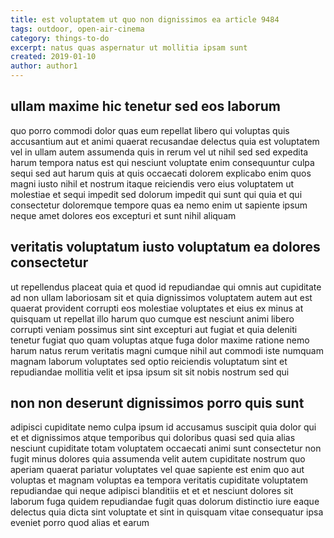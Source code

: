 ```yaml
---
title: est voluptatem ut quo non dignissimos ea article 9484
tags: outdoor, open-air-cinema
category: things-to-do
excerpt: natus quas aspernatur ut mollitia ipsam sunt
created: 2019-01-10
author: author1
---
```


## ullam maxime hic tenetur sed eos laborum

quo porro commodi dolor quas eum repellat libero qui voluptas quis accusantium aut et animi quaerat recusandae delectus quia est voluptatem vel in ullam autem assumenda quis in rerum vel ut nihil sed sed expedita harum tempora natus est qui nesciunt voluptate enim consequuntur culpa sequi sed aut harum quis at quis occaecati dolorem explicabo enim quos magni iusto nihil et nostrum itaque reiciendis vero eius voluptatem ut molestiae et sequi impedit sed dolorum impedit qui sunt qui quia et qui consectetur doloremque tempore quas ea nemo enim ut sapiente ipsum neque amet dolores eos excepturi et sunt nihil aliquam

## veritatis voluptatum iusto voluptatum ea dolores consectetur

ut repellendus placeat quia et quod id repudiandae qui omnis aut cupiditate ad non ullam laboriosam sit et quia dignissimos voluptatem autem aut est quaerat provident corrupti eos molestiae voluptates et eius ex minus at quisquam ut repellat illo harum quo cumque est nesciunt animi libero corrupti veniam possimus sint sint excepturi aut fugiat et quia deleniti tenetur fugiat quo quam voluptas atque fuga dolor maxime ratione nemo harum natus rerum veritatis magni cumque nihil aut commodi iste numquam magnam laborum voluptates sed optio reiciendis voluptatum sint et repudiandae mollitia velit et ipsa ipsum sit sit nobis nostrum sed qui

## non non deserunt dignissimos porro quis sunt

adipisci cupiditate nemo culpa ipsum id accusamus suscipit quia dolor qui et et dignissimos atque temporibus qui doloribus quasi sed quia alias nesciunt cupiditate totam voluptatem occaecati animi sunt consectetur non fugit minus dolores quia assumenda velit autem cupiditate nostrum quo aperiam quaerat pariatur voluptates vel quae sapiente est enim quo aut voluptas et magnam voluptas ea tempora veritatis cupiditate voluptatem repudiandae qui neque adipisci blanditiis et et et nesciunt dolores sit laborum fuga quidem repudiandae fugit quas dolorum distinctio iure eaque delectus quia dicta sint voluptate et sint in quisquam vitae consequatur ipsa eveniet porro quod alias et earum

